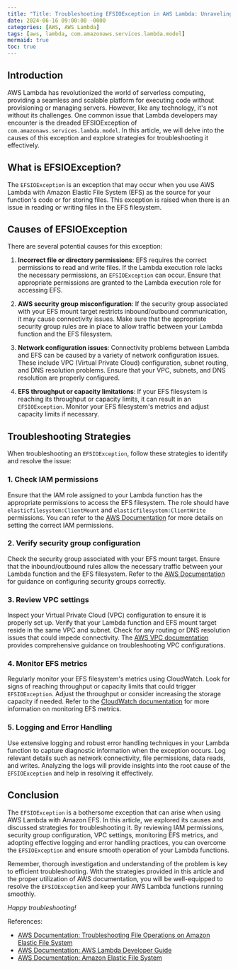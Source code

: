 ```yaml
---
title: "Title: Troubleshooting EFSIOException in AWS Lambda: Unraveling the Mystery"
date: 2024-06-16 09:00:00 -0000
categories: [AWS, AWS Lambda]
tags: [aws, lambda, com.amazonaws.services.lambda.model]
mermaid: true
toc: true
---
```



## Introduction

AWS Lambda has revolutionized the world of serverless computing, providing a seamless and scalable platform for executing code without provisioning or managing servers. However, like any technology, it's not without its challenges. One common issue that Lambda developers may encounter is the dreaded EFSIOException of `com.amazonaws.services.lambda.model`. In this article, we will delve into the causes of this exception and explore strategies for troubleshooting it effectively.

## What is EFSIOException?

The `EFSIOException` is an exception that may occur when you use AWS Lambda with Amazon Elastic File System (EFS) as the source for your function's code or for storing files. This exception is raised when there is an issue in reading or writing files in the EFS filesystem.

## Causes of EFSIOException

There are several potential causes for this exception:

1. **Incorrect file or directory permissions**: EFS requires the correct permissions to read and write files. If the Lambda execution role lacks the necessary permissions, an `EFSIOException` can occur. Ensure that appropriate permissions are granted to the Lambda execution role for accessing EFS.

2. **AWS security group misconfiguration**: If the security group associated with your EFS mount target restricts inbound/outbound communication, it may cause connectivity issues. Make sure that the appropriate security group rules are in place to allow traffic between your Lambda function and the EFS filesystem.

3. **Network configuration issues**: Connectivity problems between Lambda and EFS can be caused by a variety of network configuration issues. These include VPC (Virtual Private Cloud) configuration, subnet routing, and DNS resolution problems. Ensure that your VPC, subnets, and DNS resolution are properly configured.

4. **EFS throughput or capacity limitations**: If your EFS filesystem is reaching its throughput or capacity limits, it can result in an `EFSIOException`. Monitor your EFS filesystem's metrics and adjust capacity limits if necessary.

## Troubleshooting Strategies

When troubleshooting an `EFSIOException`, follow these strategies to identify and resolve the issue:

### 1. Check IAM permissions

Ensure that the IAM role assigned to your Lambda function has the appropriate permissions to access the EFS filesystem. The role should have `elasticfilesystem:ClientMount` and `elasticfilesystem:ClientWrite` permissions. You can refer to the [AWS Documentation](https://docs.aws.amazon.com/efs/latest/ug/wt1-troubleshooting-permissions.html) for more details on setting the correct IAM permissions.

### 2. Verify security group configuration

Check the security group associated with your EFS mount target. Ensure that the inbound/outbound rules allow the necessary traffic between your Lambda function and the EFS filesystem. Refer to the [AWS Documentation](https://docs.aws.amazon.com/efs/latest/ug/wt1-troubleshooting-security-groups.html) for guidance on configuring security groups correctly.

### 3. Review VPC settings

Inspect your Virtual Private Cloud (VPC) configuration to ensure it is properly set up. Verify that your Lambda function and EFS mount target reside in the same VPC and subnet. Check for any routing or DNS resolution issues that could impede connectivity. The [AWS VPC documentation](https://docs.aws.amazon.com/vpc/latest/userguide/working-with-vpcs.html) provides comprehensive guidance on troubleshooting VPC configurations.

### 4. Monitor EFS metrics

Regularly monitor your EFS filesystem's metrics using CloudWatch. Look for signs of reaching throughput or capacity limits that could trigger `EFSIOException`. Adjust the throughput or consider increasing the storage capacity if needed. Refer to the [CloudWatch documentation](https://docs.aws.amazon.com/AmazonCloudWatch/latest/monitoring/monitor_fs.html) for more information on monitoring EFS metrics.

### 5. Logging and Error Handling

Use extensive logging and robust error handling techniques in your Lambda function to capture diagnostic information when the exception occurs. Log relevant details such as network connectivity, file permissions, data reads, and writes. Analyzing the logs will provide insights into the root cause of the `EFSIOException` and help in resolving it effectively.

## Conclusion

The `EFSIOException` is a bothersome exception that can arise when using AWS Lambda with Amazon EFS. In this article, we explored its causes and discussed strategies for troubleshooting it. By reviewing IAM permissions, security group configuration, VPC settings, monitoring EFS metrics, and adopting effective logging and error handling practices, you can overcome the `EFSIOException` and ensure smooth operation of your Lambda functions.

Remember, thorough investigation and understanding of the problem is key to efficient troubleshooting. With the strategies provided in this article and the proper utilization of AWS documentation, you will be well-equipped to resolve the `EFSIOException` and keep your AWS Lambda functions running smoothly.

*Happy troubleshooting!*

References:
- [AWS Documentation: Troubleshooting File Operations on Amazon Elastic File System](https://docs.aws.amazon.com/efs/latest/ug/wt1-troubleshooting.html)
- [AWS Documentation: AWS Lambda Developer Guide](https://docs.aws.amazon.com/lambda/latest/dg/welcome.html)
- [AWS Documentation: Amazon Elastic File System](https://docs.aws.amazon.com/efs/latest/ug/whatisefs.html)